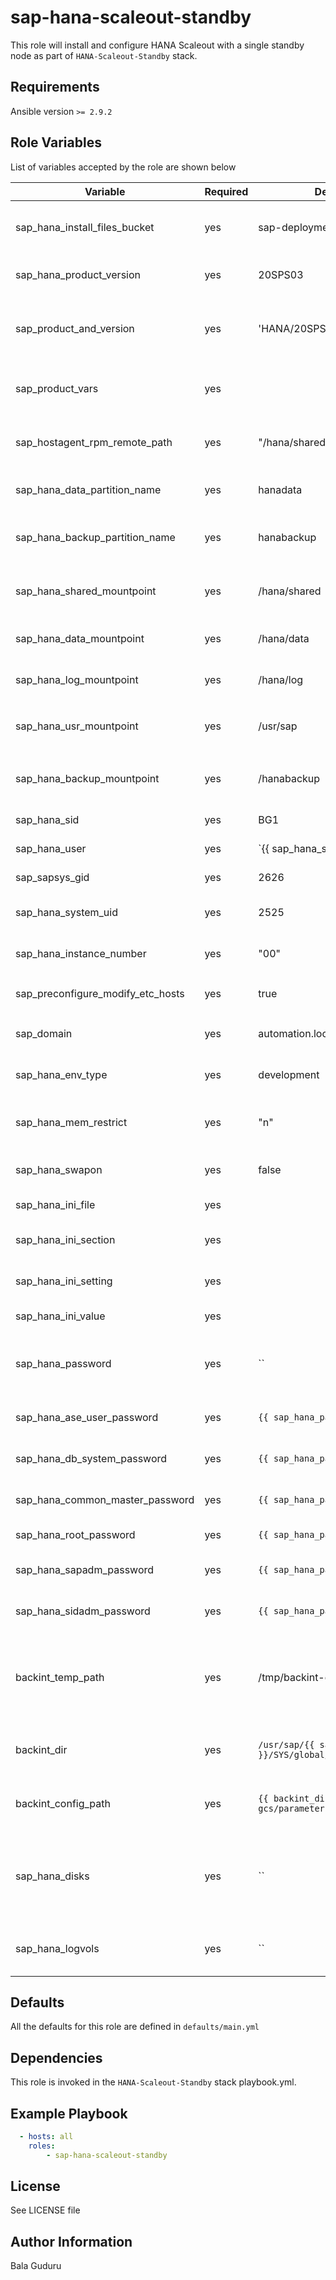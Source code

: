 sap-hana-scaleout-standby
=========================

This role will install and configure HANA Scaleout with a single standby node as part of `HANA-Scaleout-Standby` stack.

Requirements
------------

Ansible version `>= 2.9.2`

Role Variables
--------------

List of variables accepted by the role are shown below

| Variable                          | Required | Default                                                  | Choices      | Comments                                                                   |
|-----------------------------------|----------|----------------------------------------------------------|--------------|----------------------------------------------------------------------------|
| sap_hana_install_files_bucket     | yes      | sap-deployment-media                                     |              | GCS Bucket storing the SAP install files                                   |
| sap_hana_product_version          | yes      | 20SPS03                                                  |              | SAP HANA product version                                                   |
| sap_product_and_version           | yes      | 'HANA/20SPS03'                                           |              | SAP HANA product and version path storing the install files                |
| sap_product_vars                  | yes      |                                                          |              | SAP HANA product install file names                                        |
| sap_hostagent_rpm_remote_path     | yes      | "/hana/shared/software"                                  |              | Remote path for storing the SAP install files                              |
| sap_hana_data_partition_name      | yes      | hanadata                                                 |              | HANA data partition name                                                   |
| sap_hana_backup_partition_name    | yes      | hanabackup                                               |              | HANA backup partition name                                                 |
| sap_hana_shared_mountpoint        | yes      | /hana/shared                                             |              | Mountpoint for HANA shared volume                                          |
| sap_hana_data_mountpoint          | yes      | /hana/data                                               |              | Mountpoint for HANA data volume                                            |
| sap_hana_log_mountpoint           | yes      | /hana/log                                                |              | Mountpoint for HANA log volume                                             |
| sap_hana_usr_mountpoint           | yes      | /usr/sap                                                 |              | Mountpoint for HANA `usr/sap` volume                                       |
| sap_hana_backup_mountpoint        | yes      | /hanabackup                                              |              | Mountpoint for HANA backup volume                                          |
| sap_hana_sid                      | yes      | BG1                                                      |              | HANA system ID                                                             |
| sap_hana_user                     | yes      | `{{ sap_hana_sid | lower }}adm` |                                                                            | HANA sid adm username |
| sap_sapsys_gid                    | yes      | 2626                                                     |              | HANA `sapsys` group ID                                                     |
| sap_hana_system_uid               | yes      | 2525                                                     |              | HANA system user ID                                                        |
| sap_hana_instance_number          | yes      | "00"                                                     |              | HANA instance number                                                       |
| sap_preconfigure_modify_etc_hosts | yes      | true                                                     | true/false   | Enable configuring `/etc/hosts`                                            |
| sap_domain                        | yes      | automation.local                                         |              | HANA domain name                                                           |
| sap_hana_env_type                 | yes      | development                                              |              | HANA environment type                                                      |
| sap_hana_mem_restrict             | yes      | "n"                                                      | yes/no       | Restrict HANA memory usage                                                 |
| sap_hana_swapon                   | yes      | false                                                    |              | Enable swap memory for HANA                                                |
| sap_hana_ini_file                 | yes      |                                                          |              | HANA global ini filename                                                   |
| sap_hana_ini_section              | yes      |                                                          |              | HANA global ini section value                                              |
| sap_hana_ini_setting              | yes      |                                                          |              | HANA global ini setting value                                              |
| sap_hana_ini_value                | yes      |                                                          |              | HANA global ini value                                                      |
| sap_hana_password                 | yes      | ``                                                       |              | Common SAP password to be used for all users                               |
| sap_hana_ase_user_password        | yes      | `{{ sap_hana_password }}`                                |              | HANA ase user password                                                     |
| sap_hana_db_system_password       | yes      | `{{ sap_hana_password }}`                                |              | HANA db system password                                                    |
| sap_hana_common_master_password   | yes      | `{{ sap_hana_password }}`                                |              | HANA master password                                                       |
| sap_hana_root_password            | yes      | `{{ sap_hana_password }}`                                |              | HANA root password                                                         |
| sap_hana_sapadm_password          | yes      | `{{ sap_hana_password }}`                                |              | HANA sap adm user password                                                 |
| sap_hana_sidadm_password          | yes      | `{{ sap_hana_password }}`                                |              | HANA sid adm user password                                                 |
| backint_temp_path                 | yes      | /tmp/backint-gcs-install.sh                              |              | Temporary location on the system to store the backint install files/script |
| backint_dir                       | yes      | `/usr/sap/{{ sap_hana_sid }}/SYS/global/hdb/opt/backint` |              | HANA backint install directory                                             |
| backint_config_path               | yes      | `{{ backint_dir }}/backint-gcs/parameters.txt`           |              | HANA backint configuration file path                                       |
| sap_hana_disks                    | yes      | ``                                                       |              | List of disks to be partioned, formated and mounted for SAP HANA use       |
| sap_hana_logvols                  | yes      | ``                                                       |              | List of logical volumes to create on the system                            |

Defaults
--------

All the defaults for this role are defined in `defaults/main.yml`

Dependencies
------------

This role is invoked in the `HANA-Scaleout-Standby` stack playbook.yml.

Example Playbook
----------------

```yaml
  - hosts: all
    roles:
        - sap-hana-scaleout-standby
```

License
-------

See LICENSE file

Author Information
------------------

Bala Guduru
